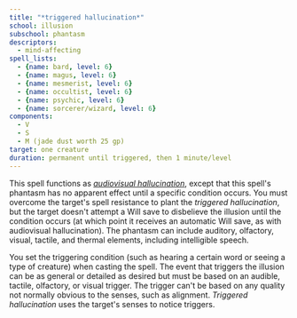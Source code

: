 ```yaml
---
title: "*triggered hallucination*"
school: illusion
subschool: phantasm
descriptors:
  - mind-affecting
spell_lists:
  - {name: bard, level: 6}
  - {name: magus, level: 6}
  - {name: mesmerist, level: 6}
  - {name: occultist, level: 6}
  - {name: psychic, level: 6}
  - {name: sorcerer/wizard, level: 6}
components:
  - V
  - S
  - M (jade dust worth 25 gp)
target: one creature
duration: permanent until triggered, then 1 minute/level
---
```


This spell functions as [*audiovisual hallucination*](/spells/audiovisual-hallucination/), except that this spell's phantasm has no apparent effect until a specific condition occurs. You must overcome the target's spell resistance to plant the *triggered hallucination*, but the target doesn't attempt a Will save to disbelieve the illusion until the condition occurs (at which point it receives an automatic Will save, as with audiovisual hallucination). The phantasm can include auditory, olfactory, visual, tactile, and thermal elements, including intelligible speech.

You set the triggering condition (such as hearing a certain word or seeing a type of creature) when casting the spell. The event that triggers the illusion can be as general or detailed as desired but must be based on an audible, tactile, olfactory, or visual trigger. The trigger can't be based on any quality not normally obvious to the senses, such as alignment. *Triggered hallucination* uses the target's senses to notice triggers.

